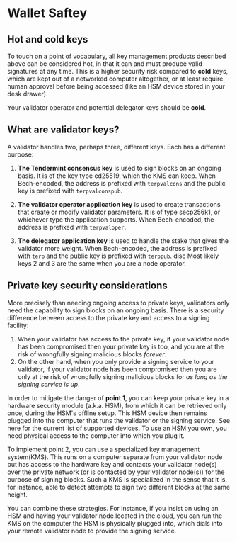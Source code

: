 # Wallet Saftey 


## Hot and cold keys
To touch on a point of vocabulary, all key management products described above can be considered hot, in that it can and must produce valid signatures at any time. This is a higher security risk compared to **cold** keys, which are kept out of a networked computer altogether, or at least require human approval before being accessed (like an HSM device stored in your desk drawer).

Your validator operator and potential delegator keys should be **cold**.


## What are validator keys?
A validator handles two, perhaps three, different keys. Each has a different purpose:

1. **The Tendermint consensus key** is used to sign blocks on an ongoing basis. It is of the key type ed25519, which the KMS can keep. When Bech-encoded, the address is prefixed with `terpvalcons` and the public key is prefixed with `terpvalconspub`.

2. **The validator operator application key** is used to create transactions that create or modify validator parameters. It is of type secp256k1, or whichever type the application supports. When Bech-encoded, the address is prefixed with `terpvaloper`.

3. **The delegator application key** is used to handle the stake that gives the validator more weight. When Bech-encoded, the address is prefixed with `terp` and the public key is prefixed with `terppub`.
 disc
Most likely keys 2 and 3 are the same when you are a node operator.


## Private key security considerations
More precisely than needing ongoing access to private keys, validators only need the capability to sign blocks on an ongoing basis. There is a security difference between access to the private key and access to a signing facility:

1. When your validator has access to the private key, if your validator node has been compromised then your private key is too, and you are at the risk of wrongfully signing malicious blocks *forever*.
2. On the other hand, when you only provide a signing service to your validator, if your validator node has been compromised then you are only at the risk of wrongfully signing malicious blocks for *as long as the signing service is up*.

In order to mitigate the danger of **point 1**, you can keep your private key in a hardware security module (a.k.a. HSM), from which it can be retrieved only once, during the HSM's offline setup. This HSM device then remains plugged into the computer that runs the validator or the signing service. See here for the current list of supported devices. To use an HSM you own, you need physical access to the computer into which you plug it.

To implement point 2, you can use a specialized key management system(KMS). This runs on a computer separate from your validator node but has access to the hardware key and contacts your validator node(s) over the private network (or is contacted by your validator node(s)) for the purpose of signing blocks. Such a KMS is specialized in the sense that it is, for instance, able to detect attempts to sign two different blocks at the same height.

You can combine these strategies. For instance, if you insist on using an HSM and having your validator node located in the cloud, you can run the KMS on the computer the HSM is physically plugged into, which dials into your remote validator node to provide the signing service.